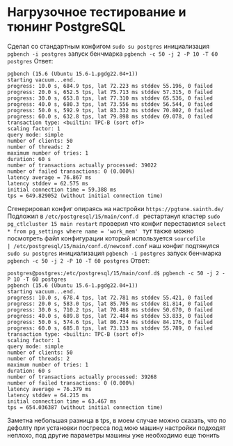 # Нагрузочное тестирование и тюнинг PostgreSQL
Сделал со стандартным конфигом 
```sudo su postgres```
инициализация ```pgbench -i postgres```
запуск бенчмарка ```pgbench -c 50 -j 2 -P 10 -T 60 postgres```
Ответ:
```
pgbench (15.6 (Ubuntu 15.6-1.pgdg22.04+1))
starting vacuum...end.
progress: 10.0 s, 684.9 tps, lat 72.223 ms stddev 55.196, 0 failed
progress: 20.0 s, 652.5 tps, lat 75.713 ms stddev 57.315, 0 failed
progress: 30.0 s, 653.8 tps, lat 77.310 ms stddev 65.536, 0 failed
progress: 40.0 s, 680.3 tps, lat 73.556 ms stddev 56.544, 0 failed
progress: 50.0 s, 592.9 tps, lat 83.332 ms stddev 70.802, 0 failed
progress: 60.0 s, 632.8 tps, lat 79.898 ms stddev 69.078, 0 failed
transaction type: <builtin: TPC-B (sort of)>
scaling factor: 1
query mode: simple
number of clients: 50
number of threads: 2
maximum number of tries: 1
duration: 60 s
number of transactions actually processed: 39022
number of failed transactions: 0 (0.000%)
latency average = 76.867 ms
latency stddev = 62.575 ms
initial connection time = 59.388 ms
tps = 649.829052 (without initial connection time)
```
Сгенерировал конфиг опираясь на настройки ```https://pgtune.sainth.de/ ```
Подложил в ```/etc/postgresql/15/main/conf.d ``` 
рестартанул кластер ```sudo pg_ctlcluster 15 main restart```
проверил что конфиг переставился ```select * from pg_settings where name = 'work_mem' ``` тут также можно  посмотреть файл конфигурации который используется ```sourcefile      | /etc/postgresql/15/main/conf.d/newconf.conf``` наш конфиг подтянулся
```sudo su postgres```
инициализация ```pgbench -i postgres```
запуск бенчмарка ```pgbench -c 50 -j 2 -P 10 -T 60 postgres```
Ответ:
```
postgres@postgres:/etc/postgresql/15/main/conf.d$ pgbench -c 50 -j 2 -P 10 -T 60 postgres
pgbench (15.6 (Ubuntu 15.6-1.pgdg22.04+1))
starting vacuum...end.
progress: 10.0 s, 678.4 tps, lat 72.781 ms stddev 55.421, 0 failed
progress: 20.0 s, 583.0 tps, lat 85.705 ms stddev 81.814, 0 failed
progress: 30.0 s, 710.2 tps, lat 70.488 ms stddev 50.670, 0 failed
progress: 40.0 s, 689.8 tps, lat 72.484 ms stddev 53.833, 0 failed
progress: 50.0 s, 574.6 tps, lat 86.734 ms stddev 84.176, 0 failed
progress: 60.0 s, 685.8 tps, lat 73.133 ms stddev 55.789, 0 failed
transaction type: <builtin: TPC-B (sort of)>
scaling factor: 1
query mode: simple
number of clients: 50
number of threads: 2
maximum number of tries: 1
duration: 60 s
number of transactions actually processed: 39268
number of failed transactions: 0 (0.000%)
latency average = 76.379 ms
latency stddev = 64.215 ms
initial connection time = 63.467 ms
tps = 654.036387 (without initial connection time)
```
Заметна небольшая разница в tps, в моем случае можно сказать, что по дефолту при установки посгресса под мою машину настройки подходят неплохо, под другие параметры машины уже необходимо еще тюнить
